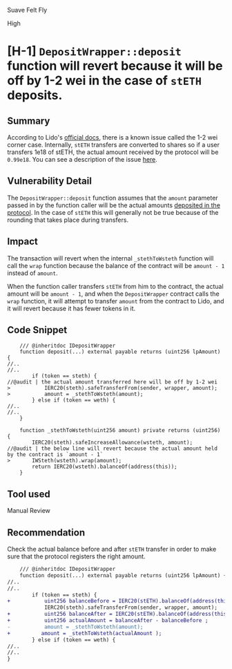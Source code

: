 Suave Felt Fly

High

# [H-1] `DepositWrapper::deposit` function will revert because it will be off by 1-2 wei in the case of `stETH` deposits.

## Summary
According to Lido's [official docs](https://docs.lido.fi/guides/lido-tokens-integration-guide/#1-2-wei-corner-case), there is a known issue called the 1-2 wei corner case. Internally, `stETH` transfers are converted to shares so if a user transfers 1e18 of stETH, the actual amount received by the protocol will be `0.99e18`. You can see a description of the issue [here](https://github.com/lidofinance/lido-dao/issues/442).

## Vulnerability Detail
The `DepositWrapper::deposit` function assumes that the `amount` parameter passed in by the function caller will be the actual amounts [deposited in the protocol](https://github.com/sherlock-audit/2024-06-mellow/blob/main/mellow-lrt/src/utils/DepositWrapper.sol#L56). In the case of `stETH` this will generally not be true because of the rounding that takes place during transfers.

## Impact
The transaction will revert when the internal `_stethToWsteth` function will call the `wrap` function because the balance of the contract will be `amount - 1` instead of `amount`.

When the function caller transfers `stETH` from him to the contract, the actual amount will be `amount - 1`, and when the `DepositWrapper` contract calls the `wrap` function, it will attempt to transfer `amount` from the contract to Lido, and it will revert because it has fewer tokens in it.

## Code Snippet

```solidity
    /// @inheritdoc IDepositWrapper
    function deposit(...) external payable returns (uint256 lpAmount) {
//..
//..
        if (token == steth) {
//@audit | the actual amount transferred here will be off by 1-2 wei
>           IERC20(steth).safeTransferFrom(sender, wrapper, amount);
>           amount = _stethToWsteth(amount);
        } else if (token == weth) {
//..
//..
    }

    function _stethToWsteth(uint256 amount) private returns (uint256) {
        IERC20(steth).safeIncreaseAllowance(wsteth, amount);
//@audit | the below line will revert because the actual amount held by the contract is `amount - 1`
>       IWSteth(wsteth).wrap(amount);
        return IERC20(wsteth).balanceOf(address(this));
    }

```

## Tool used

Manual Review

## Recommendation
Check the actual balance before and after `stETH` transfer in order to make sure that the protocol registers the right amount.

```diff
    /// @inheritdoc IDepositWrapper
    function deposit(...) external payable returns (uint256 lpAmount) {
//..
//..
        if (token == steth) {
+           uint256 balanceBefore = IERC20(stETH).balanceOf(address(this);
            IERC20(steth).safeTransferFrom(sender, wrapper, amount);
+           uint256 balanceAfter = IERC20(stETH).balanceOf(address(this);
+           uint256 actualAmount = balanceAfter - balanceBefore ;
-           amount = _stethToWsteth(amount);
+          amount = _stethToWsteth(actualAmount );
        } else if (token == weth) {
//..
//..
}
```



